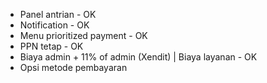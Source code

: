 - Panel antrian - OK
- Notification - OK
- Menu prioritized payment - OK
- PPN tetap - OK
- Biaya admin + 11% of admin (Xendit) | Biaya layanan - OK
- Opsi metode pembayaran
